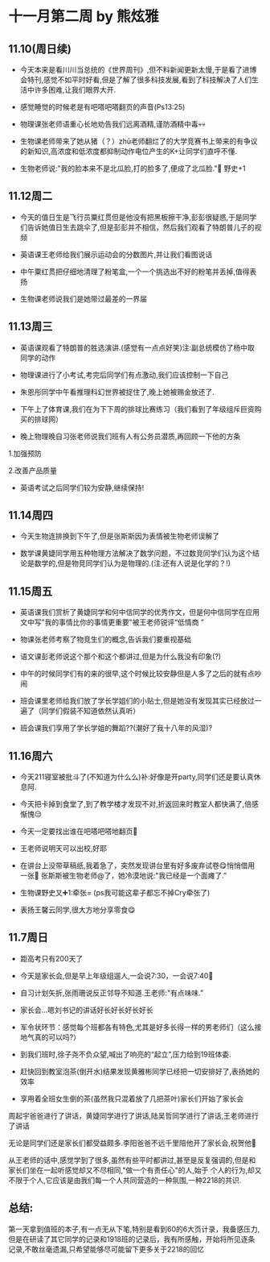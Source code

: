 # 十一月第二周 by 熊炫雅  

##  11.10(周日续)
- 今天本来是看川川当总统的《世界周刊》,但不料新闻更新太慢,于是看了进博会特刊,感觉不如平时好看,但是了解了很多科技发展,看到了科技解决了人们生活中许多困难,让我们眼界大开.

- 感觉睡觉的时候老是有吧嗒吧嗒翻页的声音(Ps13:25)

- 物理课张老师语重心长地劝告我们远离酒精,谨防酒精中毒💀💀

- 生物课老师带来了她从猪（？）zhū老师翻烂了的大学竞赛书上带来的有争议的新知识,高浓度和低浓度都抑制动作电位产生的K+让同学们直呼不懂.
- 生物老师说:"我的脸本来不是北瓜脸,打的脸多了,便成了北瓜脸."🎃
野史+1
## 11.12周二
- 今天的值日生是飞行员粟红贯但是他没有把黑板擦干净,彭彭很疑惑,于是同学们告诉她值日生去跳伞了,但是彭彭并不相信，然后我们观看了特朗普儿子的视频

- 英语课王老师给我们展示运动会的分数图片,并让我们看图说话

- 中午粟红贯把仔细地清理了粉笔盒,一个一个挑选出不好的粉笔并丢掉,值得表扬

- 生物课老师说我们是她带过最差的一界届	

## 11.13周三	
- 英语课观看了特朗普的胜选演讲.(感觉有一点点好笑)注:副总统模仿了杨中取同学的动作	

- 物理课进行了小考试,考完后同学们有点激动,我们应该控制一下自己	

- 朱恩彤同学中午看推理科幻世界被捉住了,晚上她被赐金放还了.

- 下午上了体育课,我们在为下下周的排球比赛练习（我们看到了年级组斥巨资购买的排球网）

- 晚上物理晚自习张老师说我们班有人有公务员潜质,再回顾一下他的方条

1.加强预防

2.改善产品质量

- 英语考试之后同学们较为安静,继续保持!

## 11.14周四
- 今天生物连排换到下午了,但是张斯斯因为表情被生物老师误解了

- 数学课黄婕同学用五种物理方法解决了数学问题，不过数竞同学们认为这个结论是数学的,但是物竞同学们认为是物理的.(注:还有人说是化学的？!)

## 11.15周五	
- 英语课我们赏析了黄婕同学和何中信同学的优秀作文，但是何中信同学在应用文中写"我的事情比你的事情更重要"被王老师锐评“低情商 ”

- 物课张老师考察了物竞生们的概念,告诉我们要重视基础

- 语文课彭老师说这个那个和这个都讲过,但是为什么我没有印象(?)

- 中午的时候同学们有的来的很早,这个时候比较安静但是人多了之后的就有点吵闹

- 班会课里老师给我们放了学长学姐们的小贴士,但是她没有发现其实已经放过一遍了（同学们假装不知道依然认真听）

- 班会课我们享用了学长学姐的舞蹈??(潮好了我十八年的风湿)?	

## 11.16周六  
- 今天211寝室被批斗了(不知道为什么么)补:好像是开party,同学们还是要认真休息阿.

- 今天把卡掉到食堂了,到了教学楼才发现不对,折返回来时教室人都快满了,倍感惭愧😔

- 今天一定要找出谁在吧嗒吧嗒地翻页💢

- 王老师说明天可以出校,好耶

- 在讲台上没带草稿纸,我着急了，突然发现讲台里有好多废弃试卷😋悄悄借用一张🥺
张斯斯被生物老师@了，她冷漠地说:"我已经是一个面瘫了.”
- 生物课野史又➕1:牵张=
(ps我可能这辈子都忘不掉Cry牵张了)

- 表扬王馨云同学,很大方地分享零食😋	

## 11.7周日

- 距高考只有200天了

- 今天是家长会,但是早上年级组遛人,一会说7:30，一会说7:40💢

- 自习计划矢折,张雨珊说反正邻导不知道.王老师:"有点味味.”

- 家长会...嗯刘书记的讲话好长好长好长好长
- 军令状环节：感觉每个班都各有特色,尤其是好多长得一样的男老师们（这么接地气真的可以吗?）

- 到我们班时,徐子尧不负众望,喊出了响亮的“起立”,压力给到19班体委.

- 赶快回到教室泡茶(倒开水)结果发现黄雅彬同学已经把一切安排好了,表扬她的效率

- 享用着全班女生倒的茶(虽然我只混着放了几把茶叶)家长们开始了家长会

周起宇爸爸进行了讲话，黄婕同学进行了讲话,陆吴哲同学进行了讲话,王老师进行了讲话

无论是同学们还是家长们都受益颇多.李阳爸爸不远千里陪他开了家长会,祝贺他🎉

从王老师的话中,感觉学到了很多,虽然有些平时都讲过,甚至是反复强调的,但是和家长们坐在一起听感觉却又不尽相同,"做一个有责任心"的人,始于
个人的行为,却又不限于个人,它应该是由我们每一个人共同营造的一种氛围,一种2218的共识.

## 总结:
第一天拿到值班的本子,有一点无从下笔,特别是看到60的6大页计录，我备感压力,但是在研读了其它同学的记录和1918班的记录后，我有所感触，开始将所见逐条记录,不敢丝毫遗漏,只希望能够尽可能留下更多关于2218的回忆
